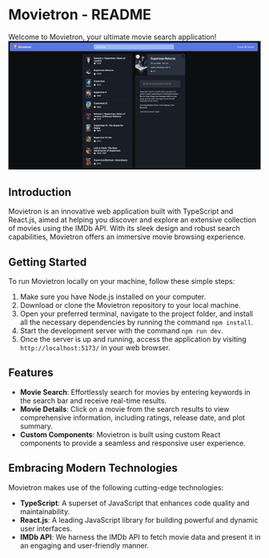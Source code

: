 # Movietron - README

Welcome to Movietron, your ultimate movie search application!
![Alt text](image.png)

## Introduction

Movietron is an innovative web application built with TypeScript and React.js, aimed at helping you discover and explore an extensive collection of movies using the IMDb API. With its sleek design and robust search capabilities, Movietron offers an immersive movie browsing experience.

## Getting Started

To run Movietron locally on your machine, follow these simple steps:

1. Make sure you have Node.js installed on your computer.
2. Download or clone the Movietron repository to your local machine.
3. Open your preferred terminal, navigate to the project folder, and install all the necessary dependencies by running the command `npm install`.
4. Start the development server with the command `npm run dev`.
5. Once the server is up and running, access the application by visiting `http://localhost:5173/` in your web browser.

## Features

- **Movie Search**: Effortlessly search for movies by entering keywords in the search bar and receive real-time results.
- **Movie Details**: Click on a movie from the search results to view comprehensive information, including ratings, release date, and plot summary.
- **Custom Components**: Movietron is built using custom React components to provide a seamless and responsive user experience.

## Embracing Modern Technologies

Movietron makes use of the following cutting-edge technologies:

- **TypeScript**: A superset of JavaScript that enhances code quality and maintainability.
- **React.js**: A leading JavaScript library for building powerful and dynamic user interfaces.
- **IMDb API**: We harness the IMDb API to fetch movie data and present it in an engaging and user-friendly manner.

